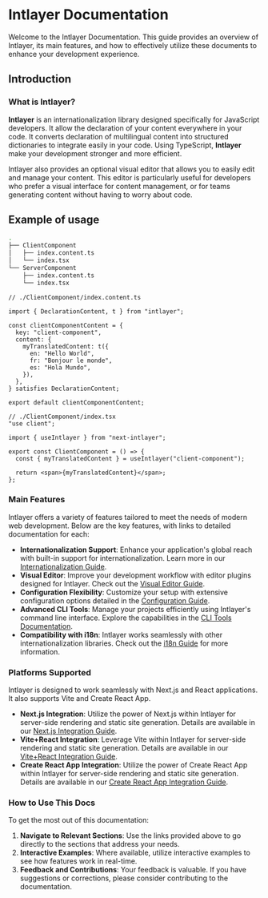 # Intlayer Documentation

Welcome to the Intlayer Documentation. This guide provides an overview of Intlayer, its main features, and how to effectively utilize these documents to enhance your development experience.

## Introduction

### What is Intlayer?

**Intlayer** is an internationalization library designed specifically for JavaScript developers. It allow the declaration of your content everywhere in your code. It converts declaration of multilingual content into structured dictionaries to integrate easily in your code. Using TypeScript, **Intlayer** make your development stronger and more efficient.

Intlayer also provides an optional visual editor that allows you to easily edit and manage your content. This editor is particularly useful for developers who prefer a visual interface for content management, or for teams generating content without having to worry about code.

## Example of usage

```bash
.
├── ClientComponent
│   ├── index.content.ts
│   └── index.tsx
└── ServerComponent
    ├── index.content.ts
    └── index.tsx
```

```tsx
// ./ClientComponent/index.content.ts

import { DeclarationContent, t } from "intlayer";

const clientComponentContent = {
  key: "client-component",
  content: {
    myTranslatedContent: t({
      en: "Hello World",
      fr: "Bonjour le monde",
      es: "Hola Mundo",
    }),
  },
} satisfies DeclarationContent;

export default clientComponentContent;
```

```tsx
// ./ClientComponent/index.tsx
"use client";

import { useIntlayer } from "next-intlayer";

export const ClientComponent = () => {
  const { myTranslatedContent } = useIntlayer("client-component");

  return <span>{myTranslatedContent}</span>;
};
```

### Main Features

Intlayer offers a variety of features tailored to meet the needs of modern web development. Below are the key features, with links to detailed documentation for each:

- **Internationalization Support**: Enhance your application's global reach with built-in support for internationalization. Learn more in our [Internationalization Guide](https://github.com/aymericzip/intlayer/blob/main/docs/docs/intlayer_with_i18next_en.md).
- **Visual Editor**: Improve your development workflow with editor plugins designed for Intlayer. Check out the [Visual Editor Guide](https://github.com/aymericzip/intlayer/blob/main/docs/docs/intlayer_editor_en.md).
- **Configuration Flexibility**: Customize your setup with extensive configuration options detailed in the [Configuration Guide](https://github.com/aymericzip/intlayer/blob/main/docs/docs/configuration_en.md).
- **Advanced CLI Tools**: Manage your projects efficiently using Intlayer's command line interface. Explore the capabilities in the [CLI Tools Documentation](https://github.com/aymericzip/intlayer/blob/main/docs/docs/intlayer_cli_en.md).
- **Compatibility with i18n**: Intlayer works seamlessly with other internationalization libraries. Check out the [i18n Guide](https://github.com/aymericzip/intlayer/blob/main/docs/docs/intlayer_with_i18next_en.md) for more information.

### Platforms Supported

Intlayer is designed to work seamlessly with Next.js and React applications. It also supports Vite and Create React App.

- **Next.js Integration**: Utilize the power of Next.js within Intlayer for server-side rendering and static site generation. Details are available in our [Next.js Integration Guide](https://github.com/aymericzip/intlayer/blob/main/docs/docs/intlayer_with_nextjs_en.md).
- **Vite+React Integration**: Leverage Vite within Intlayer for server-side rendering and static site generation. Details are available in our [Vite+React Integration Guide](https://github.com/aymericzip/intlayer/blob/main/docs/docs/intlayer_with_vite+react_en.md).
- **Create React App Integration**: Utilize the power of Create React App within Intlayer for server-side rendering and static site generation. Details are available in our [Create React App Integration Guide](https://github.com/aymericzip/intlayer/blob/main/docs/docs/intlayer_with_create_react_app_en.md).

### How to Use This Docs

To get the most out of this documentation:

1. **Navigate to Relevant Sections**: Use the links provided above to go directly to the sections that address your needs.
2. **Interactive Examples**: Where available, utilize interactive examples to see how features work in real-time.
3. **Feedback and Contributions**: Your feedback is valuable. If you have suggestions or corrections, please consider contributing to the documentation.

